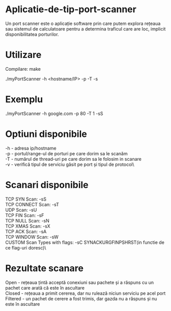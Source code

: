 # Aplicatie-de-tip-port-scanner

Un port scanner este o aplicație software prin care putem explora rețeaua sau sistemul de calculatoare pentru a determina traficul care are loc, implicit disponibilitatea porturilor.

# Utilizare
Compilare: make

./myPortScanner   -h   <hostname/IP>  -p  <range porturi>  -T  <nr threaduri>  -s<scan type>
# Exemplu
./myPortScanner   -h   google.com  -p  80  -T  1  -sS

# Optiuni disponibile
-h   -  adresa ip/hostname\
-p   -  portul/range-ul de porturi pe care dorim sa le scanăm\
-T   -  numărul de thread-uri pe care dorim sa le folosim in scanare\
-v   -  verifică tipul de serviciu găsit pe port și tipul de protocol\

# Scanari disponibile
  TCP SYN Scan: -sS\
  TCP CONNECT Scan: -sT\
  UDP Scan: -sU\
  TCP FIN Scan: -sF\
  TCP NULL Scan: -sN\
  TCP XMAS Scan: -sX\
  TCP ACK Scan: -sA\
  TCP WINDOW Scan: -sW\
  CUSTOM Scan Types with flags: -sC SYNACKURGFINPSHRST(in functie de ce flag-uri doresc)\
  
  # Rezultate scanare
Open 	- rețeaua țintă acceptă conexiuni sau pachete și a răspuns cu un pachet care arată că este în ascultare\
Closed 	- rețeaua a primit cererea, dar nu rulează niciun serviciu pe acel port\
Filtered 	- un pachet de cerere a fost trimis, dar gazda nu a răspuns și nu este în ascultare
